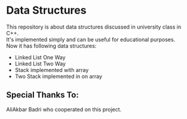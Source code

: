 # Data Structures
This repository is about data structures discussed in university class in C++.   
It's implemented simply and can be useful for educational purposes.  
Now it has following data structures:  
* Linked List One Way   
* Linked List Two Way 
* Stack implemented with array  
* Two Stack implemented in on array

## Special Thanks To:   
AliAkbar Badri who cooperated on this project.
